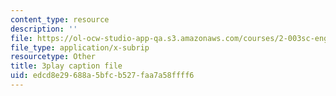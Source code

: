 ```yaml
---
content_type: resource
description: ''
file: https://ol-ocw-studio-app-qa.s3.amazonaws.com/courses/2-003sc-engineering-dynamics-fall-2011/edcd8e29688a5bfcb527faa7a58ffff6_p9DHjoLS3GA.vtt
file_type: application/x-subrip
resourcetype: Other
title: 3play caption file
uid: edcd8e29-688a-5bfc-b527-faa7a58ffff6
---
```

